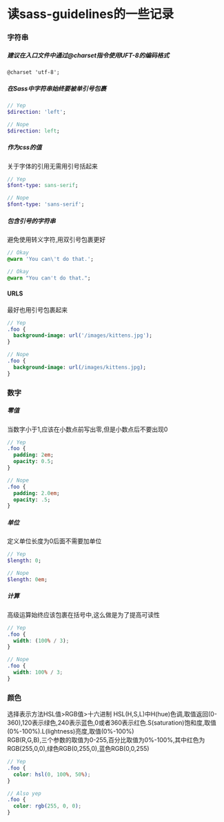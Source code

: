 # 读sass-guidelines的一些记录

### 字符串
##### 建议在入口文件中通过@charset指令使用UFT-8的编码格式
~~~
@charset 'utf-8';
~~~

##### 在Sass中字符串始终要被单引号包裹
```sass
// Yep
$direction: 'left';

// Nope
$direction: left;
```

##### 作为css的值
关于字体的引用无需用引号括起来
```sass
// Yep
$font-type: sans-serif;

// Nope
$font-type: 'sans-serif';
```
##### 包含引号的字符串
避免使用转义字符,用双引号包裹更好
```sass
// Okay
@warn 'You can\'t do that.';

// Okay
@warn "You can't do that.";
```

#### URLS
最好也用引号包裹起来
```sass
// Yep
.foo {
  background-image: url('/images/kittens.jpg');
}

// Nope
.foo {
  background-image: url(/images/kittens.jpg);
}
```

###  数字
##### 零值
当数字小于1,应该在小数点前写出零,但是小数点后不要出现0
```sass
// Yep
.foo {
  padding: 2em;
  opacity: 0.5;
}

// Nope
.foo {
  padding: 2.0em;
  opacity: .5;
}
```

##### 单位
定义单位长度为0后面不需要加单位
```sass
// Yep
$length: 0;

// Nope
$length: 0em;
```

##### 计算
高级运算始终应该包裹在括号中,这么做是为了提高可读性
```scss
// Yep
.foo {
  width: (100% / 3);
}

// Nope
.foo {
  width: 100% / 3;
}
```

### 颜色
选择表示方法HSL值>RGB值>十六进制
HSL(H,S,L)中H(hue)色调,取值返回(0-360),120表示绿色,240表示蓝色,0或者360表示红色.S(saturation)饱和度,取值(0%-100%).L(lightness)亮度,取值(0%-100%)  
RGB(R,G,B),三个参数的取值为0-255,百分比取值为0%-100%,其中红色为RGB(255,0,0),绿色RGB(0,255,0),蓝色RGB(0,0,255)
```scss
// Yep
.foo {
  color: hsl(0, 100%, 50%);
}

// Also yep
.foo {
  color: rgb(255, 0, 0);
}
```







































